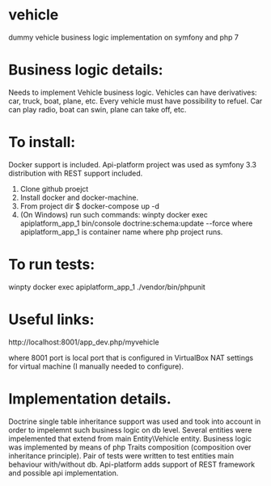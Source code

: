 # vehicle
dummy vehicle business logic implementation on symfony and php 7

# Business logic details:
Needs to implement Vehicle business logic. Vehicles can have derivatives: car, truck, boat, plane, etc.
Every vehicle must have possibility to refuel. Car can play radio, boat can swin, plane can take off, etc.

# To install:
Docker support is included.
Api-platform project was used as symfony 3.3 distribution with REST support included.

1. Clone github proejct
2. Install docker and docker-machine.
2. From project dir
$ docker-compose up -d
3. (On Windows) run such commands:
winpty docker exec apiplatform_app_1 bin/console doctrine:schema:update --force
where apiplatform_app_1 is container name where php project runs. 

# To run tests:
winpty docker exec apiplatform_app_1 ./vendor/bin/phpunit

# Useful links:
http://localhost:8001/app_dev.php/myvehicle

where 8001 port is local port that is configured in VirtualBox NAT settings for virtual machine (I manually needed to configure).

# Implementation details.
Doctrine single table inheritance support was used and took into account in order to impelemnt such business logic on db level.
Several entities were impelemented that extend from main Entity\Vehicle entity.
Business logic was implemented by means of php Traits composition (composition over inheritance principle).
Pair of tests were written to test entities main behaviour with/without db.
Api-platform adds support of REST framework and possible api implementation.





